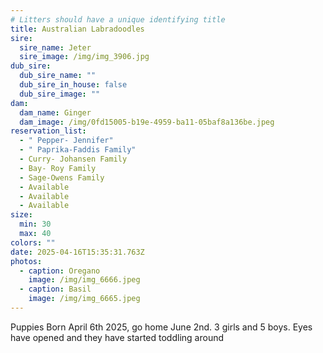 ```yaml
---
# Litters should have a unique identifying title
title: Australian Labradoodles
sire:
  sire_name: Jeter
  sire_image: /img/img_3906.jpg
dub_sire:
  dub_sire_name: ""
  dub_sire_in_house: false
  dub_sire_image: ""
dam:
  dam_name: Ginger
  dam_image: /img/0fd15005-b19e-4959-ba11-05baf8a136be.jpeg
reservation_list:
  - " Pepper- Jennifer"
  - " Paprika-Faddis Family"
  - Curry- Johansen Family
  - Bay- Roy Family
  - Sage-Owens Family
  - Available
  - Available
  - Available
size:
  min: 30
  max: 40
colors: ""
date: 2025-04-16T15:35:31.763Z
photos:
  - caption: Oregano
    image: /img/img_6666.jpeg
  - caption: Basil
    image: /img/img_6665.jpeg
---
```

Puppies Born April 6th 2025, go home June 2nd. 3 girls and 5 boys. Eyes have opened and they have started toddling around
